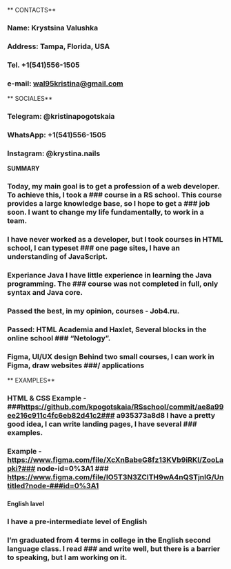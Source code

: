 ** CONTACTS**
### Name: Krystsina Valushka
### Address: Tampa, Florida, USA
### Tel. +1(541)556-1505
### e-mail: wal95kristina@gmail.com
** SOCIALES**
### Telegram: @kristinapogotskaia 
### WhatsApp: +1(541)556-1505 
### Instagram: @krystina.nails
**SUMMARY**
### Today, my main goal is to get a profession of a web developer. To achieve this, I took a ### course in a RS school. This course provides a large knowledge base, so I hope to get a ### job soon. I want to change my life fundamentally, to work in a team.
### I have never worked as a developer, but I took courses in HTML school, I can typeset ### one page sites, I have an understanding of JavaScript.
### Experiance Java I have little experience in learning the Java programming. The ### course was not completed in full, only syntax and Java core.
### Passed the best, in my opinion, courses - Job4.ru.
### Passed: HTML Academia and Haxlet, Several blocks in the online school ### “Netology”.
### Figma, UI/UX design Behind two small courses, I can work in Figma, draw websites ###/ applications
** EXAMPLES**
### HTML & CSS Example - ###https://github.com/kpogotskaia/RSschool/commit/ae8a99ee216c911c4fc6eb82d41c2### a935373a8d8 I have a pretty good idea, I can write landing pages, I have several ### examples.
### 
### Example - https://www.figma.com/file/XcXnBabeG8fz13KVb9iRKl/ZooLapki?### node-id=0%3A1 ### https://www.figma.com/file/IO5T3N3ZClTH9wA4nQSTjnlG/Untitled?node-###id=0%3A1
### 
**English lavel**
### I have a pre-intermediate level of English
### 
### I’m graduated from 4 terms in college in the English second language class. I read ### and write well, but there is a barrier to speaking, but I am working on it.